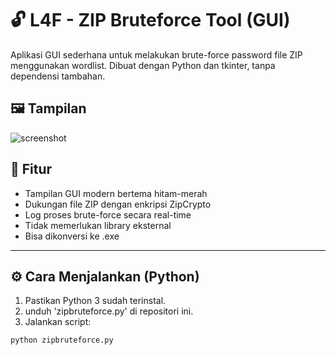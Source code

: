 # 🔓 L4F - ZIP Bruteforce Tool (GUI)

Aplikasi GUI sederhana untuk melakukan brute-force password file ZIP menggunakan wordlist. Dibuat dengan Python dan tkinter, tanpa dependensi tambahan.

## 🖼 Tampilan
![screenshot](https://raw.githubusercontent.com/HanTr15/L4F-ZipBruteforce/main/gui-preview.jpg)

## 🚀 Fitur
- Tampilan GUI modern bertema hitam-merah
- Dukungan file ZIP dengan enkripsi ZipCrypto
- Log proses brute-force secara real-time
- Tidak memerlukan library eksternal
- Bisa dikonversi ke .exe

---

## ⚙ Cara Menjalankan (Python)

1. Pastikan Python 3 sudah terinstal.
2. unduh 'zipbruteforce.py' di repositori ini.
3. Jalankan script:
```bash
python zipbruteforce.py
